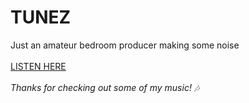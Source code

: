 # TUNEZ

Just an amateur bedroom producer making some noise 
\
\
[LISTEN HERE](https://jessepossum.github.io/TUNEZ/)
\
\
_Thanks for checking out some of my music! 🎶_
